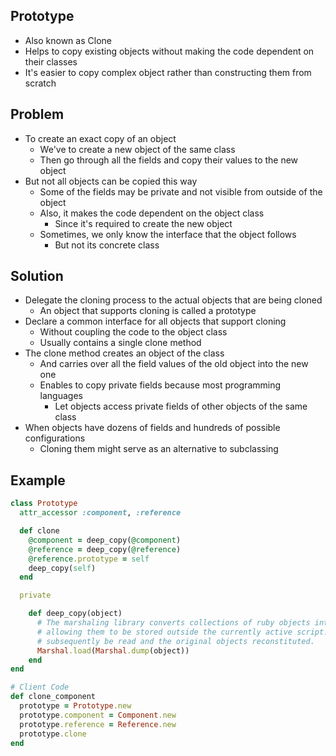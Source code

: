 ## Prototype
- Also known as Clone
- Helps to copy existing objects without making the code dependent on their classes
- It's easier to copy complex object rather than constructing them from scratch

## Problem
- To create an exact copy of an object
  - We've to create a new object of the same class
  - Then go through all the fields and copy their values to the new object
- But not all objects can be copied this way
  - Some of the fields may be private and not visible from outside of the object
  - Also, it makes the code dependent on the object class
    - Since it's required to create the new object
  - Sometimes, we only know the interface that the object follows
    - But not its concrete class

## Solution
- Delegate the cloning process to the actual objects that are being cloned
  - An object that supports cloning is called a prototype
- Declare a common interface for all objects that support cloning
  - Without coupling the code to the object class
  - Usually contains a single clone method
- The clone method creates an object of the class
  - And carries over all the field values of the old object into the new one
  - Enables to copy private fields because most programming languages
    - Let objects access private fields of other objects of the same class
- When objects have dozens of fields and hundreds of possible configurations
  - Cloning them might serve as an alternative to subclassing

## Example
```rb
class Prototype
  attr_accessor :component, :reference

  def clone
    @component = deep_copy(@component)
    @reference = deep_copy(@reference)
    @reference.prototype = self
    deep_copy(self)
  end

  private

    def deep_copy(object)
      # The marshaling library converts collections of ruby objects into a byte stream
      # allowing them to be stored outside the currently active script. This data may
      # subsequently be read and the original objects reconstituted.
      Marshal.load(Marshal.dump(object))
    end
end

# Client Code
def clone_component
  prototype = Prototype.new
  prototype.component = Component.new
  prototype.reference = Reference.new
  prototype.clone
end
```
